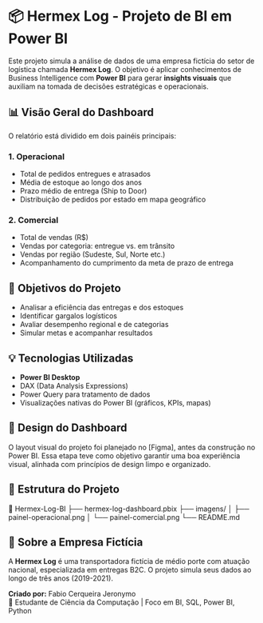 # 📦 Hermex Log - Projeto de BI em Power BI

Este projeto simula a análise de dados de uma empresa fictícia do setor de logística chamada **Hermex Log**. O objetivo é aplicar conhecimentos de Business Intelligence com **Power BI** para gerar **insights visuais** que auxiliam na tomada de decisões estratégicas e operacionais.

## 📊 Visão Geral do Dashboard

O relatório está dividido em dois painéis principais:

### 1. Operacional
- Total de pedidos entregues e atrasados
- Média de estoque ao longo dos anos
- Prazo médio de entrega (Ship to Door)
- Distribuição de pedidos por estado em mapa geográfico

### 2. Comercial
- Total de vendas (R$)
- Vendas por categoria: entregue vs. em trânsito
- Vendas por região (Sudeste, Sul, Norte etc.)
- Acompanhamento do cumprimento da meta de prazo de entrega

## 🧠 Objetivos do Projeto

- Analisar a eficiência das entregas e dos estoques
- Identificar gargalos logísticos
- Avaliar desempenho regional e de categorias
- Simular metas e acompanhar resultados

## 💡 Tecnologias Utilizadas

- **Power BI Desktop**
- DAX (Data Analysis Expressions)
- Power Query para tratamento de dados
- Visualizações nativas do Power BI (gráficos, KPIs, mapas)
  
## 🎨 Design do Dashboard

O layout visual do projeto foi planejado no [Figma], antes da construção no Power BI. 
Essa etapa teve como objetivo garantir uma boa experiência visual, alinhada com princípios de design limpo e organizado.

## 📁 Estrutura do Projeto

📂 Hermex-Log-BI
├── hermex-log-dashboard.pbix 
├── imagens/ 
│ ├── painel-operacional.png
│ └── painel-comercial.png
└── README.md

## 🧩 Sobre a Empresa Fictícia

A **Hermex Log** é uma transportadora fictícia de médio porte com atuação nacional, especializada em entregas B2C. 
O projeto simula seus dados ao longo de três anos (2019-2021).

**Criado por:** Fabio Cerqueira Jeronymo  
💼 Estudante de Ciência da Computação | Foco em BI, SQL, Power BI, Python  

